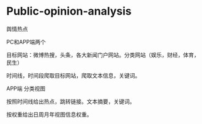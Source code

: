 # Public-opinion-analysis

舆情热点

PC和APP端两个

目标网站：微博热搜，头条，各大新闻门户网站。分类网站（娱乐，财经，体育，民生）

时间线，时间段爬取目标网站，爬取文本信息，关键词。

APP端
分类视图

按照时间线给出热点，跳转链接。文本摘要，关键词。

按权重给出日周月年视图信息权重。
